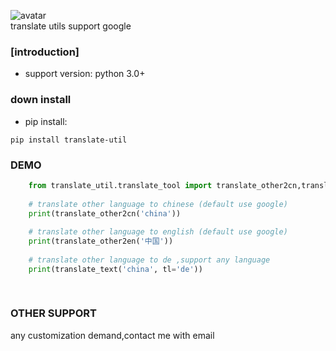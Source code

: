 ![avatar](https://github.com/translate/translate/workflows/Test/badge.svg)  
translate utils support google
### [introduction]

* support version: python 3.0+

### down install

* pip install:
```shell
pip install translate-util
```

### DEMO

```python
    from translate_util.translate_tool import translate_other2cn,translate_other2en,translate_text
    
    # translate other language to chinese (default use google)
    print(translate_other2cn('china'))
    
    # translate other language to english (default use google)
    print(translate_other2en('中国'))
    
    # translate other language to de ,support any language
    print(translate_text('china', tl='de'))
    
    
```

### OTHER SUPPORT
any customization demand,contact me with email